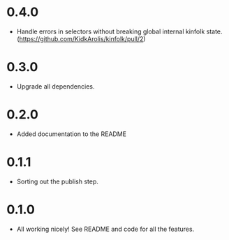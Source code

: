 # 0.4.0

- Handle errors in selectors without breaking global internal kinfolk state. (https://github.com/KidkArolis/kinfolk/pull/2)

# 0.3.0

- Upgrade all dependencies.

# 0.2.0

- Added documentation to the README

# 0.1.1

- Sorting out the publish step.

# 0.1.0

- All working nicely! See README and code for all the features.
